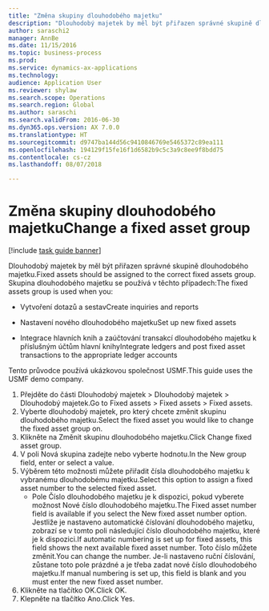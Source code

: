 ```yaml
--- 
title: "Změna skupiny dlouhodobého majetku"
description: "Dlouhodobý majetek by měl být přiřazen správné skupině dlouhodobého majetku."
author: saraschi2
manager: AnnBe
ms.date: 11/15/2016
ms.topic: business-process
ms.prod: 
ms.service: dynamics-ax-applications
ms.technology: 
audience: Application User
ms.reviewer: shylaw
ms.search.scope: Operations
ms.search.region: Global
ms.author: saraschi
ms.search.validFrom: 2016-06-30
ms.dyn365.ops.version: AX 7.0.0
ms.translationtype: HT
ms.sourcegitcommit: d9747ba144d56c9410846769e5465372c89ea111
ms.openlocfilehash: 194129f15fe16f1d6582b9c5c3a9c8ee9f8bdd75
ms.contentlocale: cs-cz
ms.lasthandoff: 08/07/2018

---
```

# <a name="change-a-fixed-asset-group"></a><span data-ttu-id="1c047-103">Změna skupiny dlouhodobého majetku</span><span class="sxs-lookup"><span data-stu-id="1c047-103">Change a fixed asset group</span></span>

[!include [task guide banner](../../includes/task-guide-banner.md)]

<span data-ttu-id="1c047-104">Dlouhodobý majetek by měl být přiřazen správné skupině dlouhodobého majetku.</span><span class="sxs-lookup"><span data-stu-id="1c047-104">Fixed assets should be assigned to the correct fixed assets group.</span></span> <span data-ttu-id="1c047-105">Skupina dlouhodobého majetku se používá v těchto případech:</span><span class="sxs-lookup"><span data-stu-id="1c047-105">The fixed assets group is used when you:</span></span>

 - <span data-ttu-id="1c047-106">Vytvoření dotazů a sestav</span><span class="sxs-lookup"><span data-stu-id="1c047-106">Create inquiries and reports</span></span>

 - <span data-ttu-id="1c047-107">Nastavení nového dlouhodobého majetku</span><span class="sxs-lookup"><span data-stu-id="1c047-107">Set up new fixed assets</span></span>

 - <span data-ttu-id="1c047-108">Integrace hlavních knih a zaúčtování transakcí dlouhodobého majetku k příslušným účtům hlavní knihy</span><span class="sxs-lookup"><span data-stu-id="1c047-108">Integrate ledgers and post fixed asset transactions to the appropriate ledger accounts</span></span>

<span data-ttu-id="1c047-109">Tento průvodce používá ukázkovou společnost USMF.</span><span class="sxs-lookup"><span data-stu-id="1c047-109">This guide uses the USMF demo company.</span></span>

1. <span data-ttu-id="1c047-110">Přejděte do části Dlouhodobý majetek > Dlouhodobý majetek > Dlouhodobý majetek.</span><span class="sxs-lookup"><span data-stu-id="1c047-110">Go to Fixed assets > Fixed assets > Fixed assets.</span></span>
2. <span data-ttu-id="1c047-111">Vyberte dlouhodobý majetek, pro který chcete změnit skupinu dlouhodobého majetku.</span><span class="sxs-lookup"><span data-stu-id="1c047-111">Select the fixed asset you would like to change the fixed asset group on.</span></span>
3. <span data-ttu-id="1c047-112">Klikněte na Změnit skupinu dlouhodobého majetku.</span><span class="sxs-lookup"><span data-stu-id="1c047-112">Click Change fixed asset group.</span></span>
4. <span data-ttu-id="1c047-113">V poli Nová skupina zadejte nebo vyberte hodnotu.</span><span class="sxs-lookup"><span data-stu-id="1c047-113">In the New group field, enter or select a value.</span></span>
5. <span data-ttu-id="1c047-114">Výběrem této možnosti můžete přiřadit čísla dlouhodobého majetku k vybranému dlouhodobému majetku.</span><span class="sxs-lookup"><span data-stu-id="1c047-114">Select this option to assign a fixed asset number to the selected fixed asset.</span></span>
    * <span data-ttu-id="1c047-115">Pole Číslo dlouhodobého majetku je k dispozici, pokud vyberete možnost Nové číslo dlouhodobého majetku.</span><span class="sxs-lookup"><span data-stu-id="1c047-115">The Fixed asset number field is available if you select the New fixed asset number option.</span></span>   <span data-ttu-id="1c047-116">Jestliže je nastaveno automatické číslování dlouhodobého majetku, zobrazí se v tomto poli následující číslo dlouhodobého majetku, které je k dispozici.</span><span class="sxs-lookup"><span data-stu-id="1c047-116">If automatic numbering is set up for fixed assets, this field shows the next available fixed asset number.</span></span> <span data-ttu-id="1c047-117">Toto číslo můžete změnit.</span><span class="sxs-lookup"><span data-stu-id="1c047-117">You can change the number.</span></span>   <span data-ttu-id="1c047-118">Je-li nastaveno ruční číslování, zůstane toto pole prázdné a je třeba zadat nové číslo dlouhodobého majetku.</span><span class="sxs-lookup"><span data-stu-id="1c047-118">If manual numbering is set up, this field is blank and you must enter the new fixed asset number.</span></span>     
6. <span data-ttu-id="1c047-119">Klikněte na tlačítko OK.</span><span class="sxs-lookup"><span data-stu-id="1c047-119">Click OK.</span></span>
7. <span data-ttu-id="1c047-120">Klepněte na tlačítko Ano.</span><span class="sxs-lookup"><span data-stu-id="1c047-120">Click Yes.</span></span>


